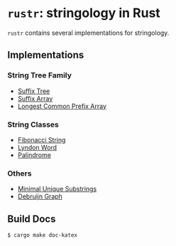 # `rustr`: stringology in Rust

`rustr` contains several implementations for stringology.

## Implementations
### String Tree Family

- [Suffix Tree](./src/suffix_tree)
- [Suffix Array](./src/suffix_array)
- [Longest Common Prefix Array](./src/lcp.rs)

### String Classes

- [Fibonacci String](./src/fib.rs)
- [Lyndon Word](./src/lyndon.rs)
- [Palindrome](./src/palindrome.rs)

### Others

- [Minimal Unique Substrings](./src/mus.rs)
- [Debruijn Graph](./src/debruijn.rs)

## Build Docs

```bash
$ cargo make doc-katex
```